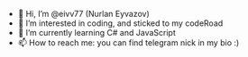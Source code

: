 - 👋 Hi, I’m @eivv77 (Nurlan Eyvazov)
- 👀 I’m interested in coding, and sticked to my codeRoad
- 🌱 I’m currently learning C# and JavaScript
- 📫 How to reach me: you can find telegram nick in my bio :)
